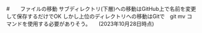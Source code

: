 #　　ファイルの移動
サブディレクトリ(下層)への移動はGitHub上で名前を変更して保存するだけでOK
しかし上位のディレクトリへの移動はGitで　git mv コマンドを使用する必要がありそう。　　(2023年10月28日時点)
